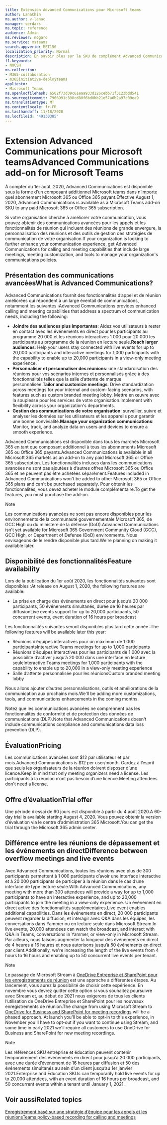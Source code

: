 ```yaml
---
title: Extension Advanced Communications pour Microsoft teams
author: LanaChin
ms.author: v-lanac
manager: serdars
ms.topic: reference
audience: Admin
ms.reviewer: nogaro
ms.service: msteams
search.appverid: MET150
localization_priority: Normal
description: En savoir plus sur le SKU de complément Advanced Communications pour Microsoft Teams.
f1.keywords:
- NOCSH
ms.collection:
- M365-collaboration
- m365initiative-deployteams
appliesto:
- Microsoft Teams
ms.openlocfilehash: 6502f73d39c61eaa933d126cebb71f3123bdd541
ms.sourcegitcommit: 7966991c398cd80f6bd0bb21e57a6b2a97c09ea9
ms.translationtype: MT
ms.contentlocale: fr-FR
ms.lasthandoff: 11/18/2020
ms.locfileid: "49130385"
---
```

# <a name="advanced-communications-add-on-for-microsoft-teams"></a><span data-ttu-id="884c9-103">Extension Advanced Communications pour Microsoft teams</span><span class="sxs-lookup"><span data-stu-id="884c9-103">Advanced Communications add-on for Microsoft Teams</span></span>

<span data-ttu-id="884c9-104">À compter du 1er août, 2020, Advanced Communications est disponible sous la forme d’un composant additionnel Microsoft teams dans n’importe quel abonnement Microsoft 365 ou Office 365 payant.</span><span class="sxs-lookup"><span data-stu-id="884c9-104">Effective August 1, 2020, Advanced Communications is available as a Microsoft Teams add-on SKU to any paid Microsoft 365 or Office 365 subscription.</span></span>

<span data-ttu-id="884c9-105">Si votre organisation cherche à améliorer votre communication, vous pouvez obtenir des communications avancées pour les appels et les fonctionnalités de réunion qui incluent des réunions de grande envergure, la personnalisation des réunions et des outils de gestion des stratégies de communication de votre organisation.</span><span class="sxs-lookup"><span data-stu-id="884c9-105">If your organization is looking to further enhance your communication experience, get Advanced Communications for calling and meeting capabilities that include large meetings, meeting customization, and tools to manage your organization's communications policies.</span></span>

## <a name="what-is-advanced-communications"></a><span data-ttu-id="884c9-106">Présentation des communications avancées</span><span class="sxs-lookup"><span data-stu-id="884c9-106">What is Advanced Communications?</span></span>

<span data-ttu-id="884c9-107">Advanced Communications fournit des fonctionnalités d’appel et de réunion améliorées qui répondent à un large éventail de communications, notamment les suivantes :</span><span class="sxs-lookup"><span data-stu-id="884c9-107">Advanced Communications provides enhanced calling and meeting capabilities that address a spectrum of communication needs, including the following:</span></span>

- <span data-ttu-id="884c9-108">**Joindre des audiences plus importantes**: Aidez vos utilisateurs à rester en contact avec les événements en direct pour les participants au programme 20 000 et les réunions interactives 1 000 pour 20 000 les participants au programme de la réunion en lecture seule.</span><span class="sxs-lookup"><span data-stu-id="884c9-108">**Reach larger audiences**: Help your users stay connected with live events for up to 20,000 participants and interactive meetings for 1,000 participants with the capability to enable up to 20,000 participants in a view-only meeting experience.</span></span>
- <span data-ttu-id="884c9-109">**Personnaliser et personnaliser des réunions**: une standardisation des réunions pour vos scénarios internes et personnalisés grâce à des fonctionnalités telles que la salle d’attente de marque personnalisée.</span><span class="sxs-lookup"><span data-stu-id="884c9-109">**Tailor and customize meetings**: Drive standardization across meetings for your internal and custom-facing scenarios, with features such as custom branded meeting lobby.</span></span> <span data-ttu-id="884c9-110">Mettre en œuvre avec la souplesse pour les services de votre organisation.</span><span class="sxs-lookup"><span data-stu-id="884c9-110">Implement with flexibility across your organization's departments.</span></span> 
- <span data-ttu-id="884c9-111">**Gestion des communications de votre organisation**: surveiller, suivre et analyser les données sur les utilisateurs et les appareils pour garantir une bonne convivialité.</span><span class="sxs-lookup"><span data-stu-id="884c9-111">**Manage your organization communications**: Monitor, track, and analyze data on users and devices to ensure a smooth experience.</span></span>

<span data-ttu-id="884c9-112">Advanced Communications est disponible dans tous les marchés Microsoft 365 en tant que composant additionnel à tous les abonnements Microsoft 365 ou Office 365 payants.</span><span class="sxs-lookup"><span data-stu-id="884c9-112">Advanced Communications is available in all Microsoft 365 markets as an add-on to any paid Microsoft 365 or Office 365 subscription.</span></span> <span data-ttu-id="884c9-113">Les fonctionnalités incluses dans les communications avancées ne sont pas ajoutées à d’autres offres Microsoft 365 ou Office 365 et ne peuvent pas être achetées séparément.</span><span class="sxs-lookup"><span data-stu-id="884c9-113">Features included in Advanced Communications won't be added to other Microsoft 365 or Office 365 plans and can't be purchased separately.</span></span> <span data-ttu-id="884c9-114">Pour obtenir les fonctionnalités, vous devez acheter le module complémentaire.</span><span class="sxs-lookup"><span data-stu-id="884c9-114">To get the features, you must purchase the add-on.</span></span>

> [!NOTE]
> <span data-ttu-id="884c9-115">Les communications avancées ne sont pas encore disponibles pour les environnements de la communauté gouvernementale Microsoft 365, de GCC High ou du ministère de la défense (DoD).</span><span class="sxs-lookup"><span data-stu-id="884c9-115">Advanced Communications isn't yet available for Microsoft 365 Government Community Cloud (GCC), GCC High, or Department of Defense (DoD) environments.</span></span> <span data-ttu-id="884c9-116">Nous envisageons de le rendre disponible plus tard.</span><span class="sxs-lookup"><span data-stu-id="884c9-116">We're planning on making it available later.</span></span>

## <a name="feature-availability"></a><span data-ttu-id="884c9-117">Disponibilité des fonctionnalités</span><span class="sxs-lookup"><span data-stu-id="884c9-117">Feature availability</span></span>

<span data-ttu-id="884c9-118">Lors de la publication du 1er août 2020, les fonctionnalités suivantes sont disponibles :</span><span class="sxs-lookup"><span data-stu-id="884c9-118">At release on August 1, 2020, the following features are available:</span></span>

- <span data-ttu-id="884c9-119">La prise en charge des événements en direct pour jusqu’à 20 000 participants, 50 événements simultanés, durée de 16 heures par diffusion</span><span class="sxs-lookup"><span data-stu-id="884c9-119">Live events support for up to 20,000 participants, 50 concurrent events, event duration of 16 hours per broadcast</span></span>

<span data-ttu-id="884c9-120">Les fonctionnalités suivantes seront disponibles plus tard cette année :</span><span class="sxs-lookup"><span data-stu-id="884c9-120">The following features will be available later this year:</span></span>

- <span data-ttu-id="884c9-121">Réunions d’équipes interactives pour un maximum de 1 000 participants</span><span class="sxs-lookup"><span data-stu-id="884c9-121">Interactive Teams meetings for up to 1,000 participants</span></span>
- <span data-ttu-id="884c9-122">Réunions d’équipes interactives pour les participants de 1 000 avec la possibilité d’activer jusqu’à 20 000 dans une interface en lecture seule</span><span class="sxs-lookup"><span data-stu-id="884c9-122">Interactive Teams meetings for 1,000 participants with the capability to enable up to 20,000 in a view-only meeting experience</span></span>
- <span data-ttu-id="884c9-123">Salle d’attente personnalisée pour les réunions</span><span class="sxs-lookup"><span data-stu-id="884c9-123">Custom branded meeting lobby</span></span>

<span data-ttu-id="884c9-124">Nous allons ajouter d’autres personnalisations, outils et améliorations de la communication aux prochains mois.</span><span class="sxs-lookup"><span data-stu-id="884c9-124">We'll be adding more customizations, tools, and communications enhancements in the coming months.</span></span> 

<span data-ttu-id="884c9-125">Notez que les communications avancées ne comprennent pas les fonctionnalités de conformité et de protection des données de communications (DLP).</span><span class="sxs-lookup"><span data-stu-id="884c9-125">Note that Advanced Communications doesn't include communications compliance and communications data loss prevention (DLP).</span></span>

## <a name="pricing"></a><span data-ttu-id="884c9-126">Évaluation</span><span class="sxs-lookup"><span data-stu-id="884c9-126">Pricing</span></span>

<span data-ttu-id="884c9-127">Les communications avancées sont $12 par utilisateur et par mois.</span><span class="sxs-lookup"><span data-stu-id="884c9-127">Advanced Communications is $12 per user/month.</span></span> <span data-ttu-id="884c9-128">Gardez à l’esprit que seuls les organisateurs de la réunion doivent disposer d’une licence.</span><span class="sxs-lookup"><span data-stu-id="884c9-128">Keep in mind that only meeting organizers need a license.</span></span> <span data-ttu-id="884c9-129">Les participants à la réunion n’ont pas besoin d’une licence.</span><span class="sxs-lookup"><span data-stu-id="884c9-129">Meeting attendees don't need a license.</span></span>

## <a name="trial-offer"></a><span data-ttu-id="884c9-130">Offre d’évaluation</span><span class="sxs-lookup"><span data-stu-id="884c9-130">Trial offer</span></span>

<span data-ttu-id="884c9-131">Une période d’essai de 60 jours est disponible à partir du 4 août 2020.</span><span class="sxs-lookup"><span data-stu-id="884c9-131">A 60-day trial is available starting August 4, 2020.</span></span> <span data-ttu-id="884c9-132">Vous pouvez obtenir la version d’évaluation via le centre d’administration 365 Microsoft.</span><span class="sxs-lookup"><span data-stu-id="884c9-132">You can get the trial through the Microsoft 365 admin center.</span></span>

## <a name="difference-between-overflow-meetings-and-live-events"></a><span data-ttu-id="884c9-133">Différence entre les réunions de dépassement et les événements en direct</span><span class="sxs-lookup"><span data-stu-id="884c9-133">Difference between overflow meetings and live events</span></span>

<span data-ttu-id="884c9-134">Avec Advanced Communications, toutes les réunions avec plus de 300 participants permettent à 1 000 participants d’avoir une interface interactive et à 20 000 participants de participer à la réunion dans le cas d’une interface de type lecture seule.</span><span class="sxs-lookup"><span data-stu-id="884c9-134">With Advanced Communications, any meeting with more than 300 attendees will provide a way for up to 1,000 participants to have an interactive experience, and up to 20,000 participants to join the meeting in a view-only experience.</span></span> <span data-ttu-id="884c9-135">Un événement en direct active des fonctionnalités supplémentaires.</span><span class="sxs-lookup"><span data-stu-id="884c9-135">Live event enables additional capabilities.</span></span> <span data-ttu-id="884c9-136">Dans les événements en direct, 20 000 participants peuvent regarder la diffusion, et interagir avec Q&A dans les équipes, les conversations dans Yammer ou en lecture seule dans Microsoft Stream.</span><span class="sxs-lookup"><span data-stu-id="884c9-136">In live events, 20,000 attendees can watch the broadcast, and interact with Q&A in Teams, conversations in Yammer, or view-only in Microsoft Stream.</span></span> <span data-ttu-id="884c9-137">Par ailleurs, nous faisons augmenter la longueur des événements en direct de 4 heures à 16 heures et nous autorisons jusqu’à 50 événements en direct par client.</span><span class="sxs-lookup"><span data-stu-id="884c9-137">Additionally, we're increasing the length of the live events from 4 hours to 16 hours and enabling up to 50 concurrent live events per tenant.</span></span> 

>[!Note]
> <span data-ttu-id="884c9-p107">Le passage de Microsoft Stream à [OneDrive Entreprise et SharePoint pour les enregistrements de réunion](../tmr-meeting-recording-change.md) est une approche à différentes étapes. Au lancement, vous aurez la possibilité de choisir cette expérience. En novembre vous devrez quitter cette option si vous souhaitez poursuivre avec Stream et, au début de 2021 nous exigerons de tous les clients l’utilisation de OneDrive Entreprise et SharePoint pour les nouveaux enregistrements de réunion.</span><span class="sxs-lookup"><span data-stu-id="884c9-p107">The change from using Microsoft Stream to [OneDrive for Business and SharePoint for meeting recordings](../tmr-meeting-recording-change.md) will be a phased approach. At launch you'll be able to opt-in to this experience, in November you'll have to opt-out if you want to continue using Stream, and some time in early 2021 we'll require all customers to use OneDrive for Business and SharePoint for new meeting recordings.</span></span>

> [!NOTE]
> <span data-ttu-id="884c9-140">Les références SKU entreprise et éducation peuvent contenir temporairement des événements en direct pour jusqu’à 20 000 participants, avec une durée d’événement de 16 heures par diffusion et 50 des événements simultanés au sein d’un client jusqu’au 1er janvier 2021.</span><span class="sxs-lookup"><span data-stu-id="884c9-140">Enterprise and Education SKUs can temporarily hold live events for up to 20,000 attendees, with an event duration of 16 hours per broadcast, and 50 concurrent events within a tenant until January 1, 2021.</span></span>

## <a name="related-topics"></a><span data-ttu-id="884c9-141">Voir aussi</span><span class="sxs-lookup"><span data-stu-id="884c9-141">Related topics</span></span>

[<span data-ttu-id="884c9-142">Enregistrement basé sur une stratégie d’équipe pour les appels et les réunions</span><span class="sxs-lookup"><span data-stu-id="884c9-142">Teams policy-based recording for calling and meetings</span></span>](https://docs.microsoft.com/MicrosoftTeams/teams-recording-policy)
